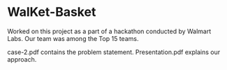 # WalKet-Basket

Worked on this project as a part of a hackathon conducted by Walmart Labs. Our team was among the Top 15 teams.

case-2.pdf contains the problem statement.
Presentation.pdf explains our approach.

